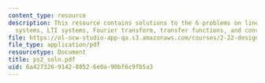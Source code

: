 ```yaml
---
content_type: resource
description: This resource contains solutions to the 6 problems on linear/time variant
  systems, LTI systems, Fourier transform, transfer functions, and convolution.
file: https://ol-ocw-studio-app-qa.s3.amazonaws.com/courses/2-22-design-principles-for-ocean-vehicles-13-42-spring-2005/6a427326914288526e0a90bf6c9fb5a3_ps2_soln.pdf
file_type: application/pdf
resourcetype: Document
title: ps2_soln.pdf
uid: 6a427326-9142-8852-6e0a-90bf6c9fb5a3
---
```

